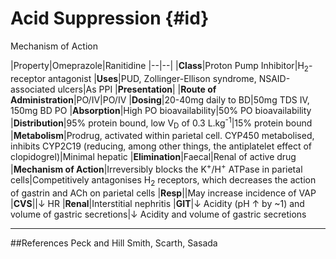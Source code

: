 # Acid Suppression {#id}

Mechanism of Action

|Property|Omeprazole|Ranitidine
|--|--|
|**Class**|Proton Pump Inhibitor|H<sub>2</sub>-receptor antagonist
|**Uses**|PUD, Zollinger-Ellison syndrome, NSAID-associated ulcers|As PPI
|**Presentation**|
|**Route of Administration**|PO/IV|PO/IV
|**Dosing**|20-40mg daily to BD|50mg TDS IV, 150mg BD PO
|**Absorption**|High PO bioavailability|50% PO bioavailability
|**Distribution**|95% protein bound, low V<sub>D</sub> of 0.3 L.kg<sup>-1</sup>|15% protein bound
|**Metabolism**|Prodrug, activated within parietal cell. CYP450 metabolised, inhibits CYP2C19 (reducing, among other things, the antiplatelet effect of clopidogrel)|Minimal hepatic
|**Elimination**|Faecal|Renal of active drug
|**Mechanism of Action**|Irreversibly blocks the K<sup>+</sup>/H<sup>+</sup> ATPase in parietal cells|Competitively antagonises H<sub>2</sub> receptors, which decreases the action of gastrin and ACh on parietal cells
|**Resp**||May increase incidence of VAP
|**CVS**||↓ HR
|**Renal**|Interstitial nephritis
|**GIT**|↓ Acidity (pH ↑ by ~1) and volume of gastric secretions|↓ Acidity and volume of gastric secretions

---
##References
Peck and Hill
Smith, Scarth, Sasada